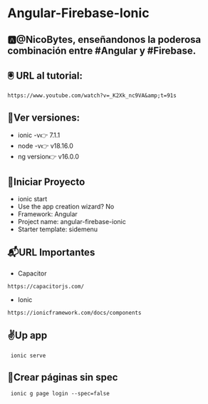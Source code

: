 # Angular-Firebase-Ionic

## 🅰@NicoBytes, enseñandonos la poderosa combinación entre #Angular y #Firebase. 
## 🖲 URL al tutorial:
```
https://www.youtube.com/watch?v=_K2Xk_nc9VA&amp;t=91s
```
## 👀Ver versiones:
* ionic -v👉
7.1.1
* node -v👉
v18.16.0
* ng version👉
v16.0.0

## 🚀Iniciar Proyecto

* ionic start
* Use the app creation wizard? No
* Framework: Angular
* Project name: angular-firebase-ionic
* Starter template: sidemenu

## 📬URL Importantes
* Capacitor
```
https://capacitorjs.com/
```
* Ionic
```
https://ionicframework.com/docs/components
```
## ✌Up app

```
 ionic serve
````
## 🧾Crear páginas sin spec
```
 ionic g page login --spec=false
 ```
